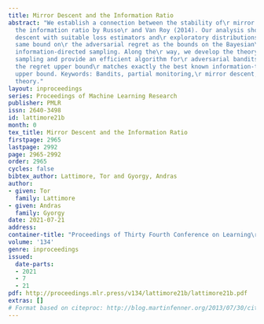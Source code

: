 ```yaml
---
title: Mirror Descent and the Information Ratio
abstract: "We establish a connection between the stability of\r mirror descent and
  the information ratio by Russo\r and Van Roy (2014). Our analysis shows that mirror\r
  descent with suitable loss estimators and\r exploratory distributions enjoys the
  same bound on\r the adversarial regret as the bounds on the Bayesian\r regret for
  information-directed sampling. Along the\r way, we develop the theory for information-directed\r
  sampling and provide an efficient algorithm for\r adversarial bandits for which
  the regret upper bound\r matches exactly the best known information-theoretic\r
  upper bound. Keywords: Bandits, partial monitoring,\r mirror descent, information
  theory."
layout: inproceedings
series: Proceedings of Machine Learning Research
publisher: PMLR
issn: 2640-3498
id: lattimore21b
month: 0
tex_title: Mirror Descent and the Information Ratio
firstpage: 2965
lastpage: 2992
page: 2965-2992
order: 2965
cycles: false
bibtex_author: Lattimore, Tor and Gyorgy, Andras
author:
- given: Tor
  family: Lattimore
- given: Andras
  family: Gyorgy
date: 2021-07-21
address:
container-title: "Proceedings of Thirty Fourth Conference on Learning\r Theory"
volume: '134'
genre: inproceedings
issued:
  date-parts:
  - 2021
  - 7
  - 21
pdf: http://proceedings.mlr.press/v134/lattimore21b/lattimore21b.pdf
extras: []
# Format based on citeproc: http://blog.martinfenner.org/2013/07/30/citeproc-yaml-for-bibliographies/
---
```

